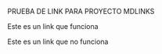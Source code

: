 PRUEBA DE LINK PARA PROYECTO MDLINKS

Este es un link que funciona



Este es un link que no funciona